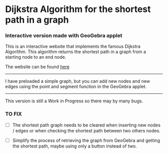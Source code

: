 # Dijkstra Algorithm for the shortest path in a graph

### Interactive version made with GeoGebra applet

This is an interactive website that implements the famous Dijkstra Algorithm. This algorithm returns the shortest path in a graph from a starting node to an end node.

The website can be found [here](https://gabrielalexandru.altervista.org/projects/dijkstra)

---

I have preloaded a simple graph, but you can add new nodes and new edges using the point and segment function in the GeoGebra applet.

---

This version is still a Work in Progress so there may by many bugs.

### TO FIX

- [ ] The shortest path graph needs to be cleared when inserting new nodes / edges or when checking the shortest path between two others nodes.

- [ ] Simplify the process of retrieving the graph from GeoGebra and getting the shortest path, maybe using only a button instead of two.
